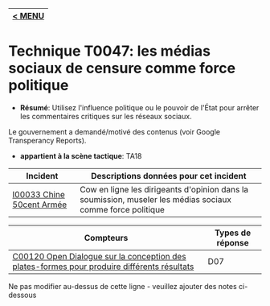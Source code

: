 |[< MENU](../../README.md)|
|---|
# Technique T0047: les médias sociaux de censure comme force politique

* **Résumé**: Utilisez l'influence politique ou le pouvoir de l'État pour arrêter les commentaires critiques sur les réseaux sociaux.

Le gouvernement a demandé/motivé des contenus (voir Google Transperancy Reports).

* **appartient à la scène tactique**: TA18


|Incident |Descriptions données pour cet incident |
|-------- |-------------------- |
|[I00033 Chine 50cent Armée](../../generated_pages/incidents/I00033.md) |Cow en ligne les dirigeants d'opinion dans la soumission, museler les médias sociaux comme force politique |



|Compteurs |Types de réponse |
|-------- |-------------- |
|[C00120 Open Dialogue sur la conception des plates-formes pour produire différents résultats](../../generated_pages/counters/C00120.md) |D07 |


Ne pas modifier au-dessus de cette ligne - veuillez ajouter des notes ci-dessous
